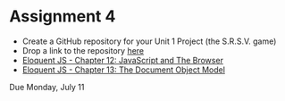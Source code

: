 # Assignment 4

- Create a GitHub repository for your Unit 1 Project (the S.R.S.V. game)
- Drop a link to the repository [here](https://docs.google.com/forms/d/1sVghsOaS81_zhlKV9mhYtfx6Z4zEG33b_A5iFtHWurY/viewform)
- [Eloquent JS - Chapter 12: JavaScript and The Browser](http://eloquentjavascript.net/12_browser.html)
- [Eloquent JS - Chapter 13: The Document Object Model](http://eloquentjavascript.net/13_dom.html)

Due Monday, July 11
